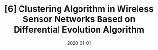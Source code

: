 ---
title: "[6] Clustering Algorithm in Wireless Sensor Networks Based on Differential Evolution Algorithm"
collection: publications
permalink: /publication/clustering
date: 2020-01-01
venue: 'IEEE ITNEC 2020'
paperurl: ''
citation: 'Xinyi Liu, Ke Mei, and Shujuan Yu. (2020). &quot;Clustering Algorithm in Wireless Sensor Networks Based on Differential Evolution Algorithm.&quot; <i>IEEE ITNEC 2020</i>.'
---